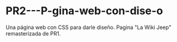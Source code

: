 # PR2---P-gina-web-con-dise-o
Una página web con CSS para darle diseño. Pagina "La Wiki Jeep" remasterizada de PR1.
